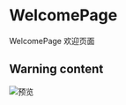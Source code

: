 # WelcomePage
WelcomePage 欢迎页面

## Warning content
 ![预览](https://roycms.github.io/WelcomePage/WelcomePage/resource/index.gif)
 
